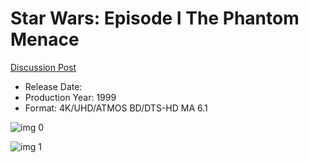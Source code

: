 # Star Wars: Episode I The Phantom Menace

[Discussion Post](https://www.avsforum.com/threads/bass-eq-for-filtered-movies.2995212/post-56903752)

* Release Date: 
* Production Year: 1999
* Format: 4K/UHD/ATMOS BD/DTS-HD MA 6.1

![img 0](https://i.imgur.com/MncjT7F.jpg)

![img 1](https://i.imgur.com/th2NYe6.jpg)

